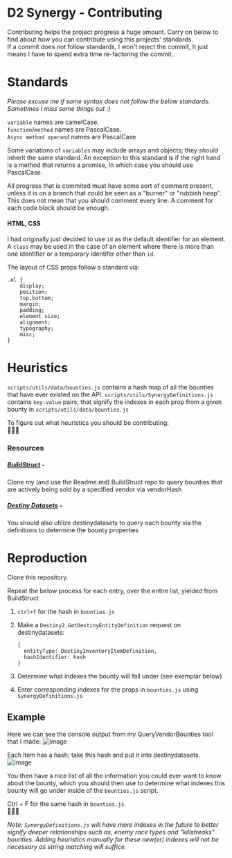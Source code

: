 # D2 Synergy - Contributing

Contributing helps the project progress a huge amount. Carry on below to find about how you can contribute using this projects' standards.<br>
If a commit does not follow standards, I won't reject the commit, It just means I have to spend extra time re-factoring the commit..

# Standards

*Please excuse me if some syntax does not follow the below standards. Sometimes I miss some things out :)*

`variable` names are camelCase.<br>
`function`/`method` names are PascalCase.<br>
`Async method operand` names are PascalCase

Some variations of `variables` may include arrays and objects; they *should* inherit the same standard. An exception to this standard is if the right hand is a method that returns a promise, In which case you should use PascalCase.

All progress that is commited must have some sort of comment present, unless it is on a branch that could be seen as a "burner" or "rubbish heap".
This does not mean that you should comment every line. A comment for each code block should be enough.

#### HTML, CSS

I had originally just decided to use `id` as the default identifier for an element. A `class` may be used in the case of an element where there is more than one identifier or a temporary identifer other than `id`.

The layout of CSS props follow a standard via:

```
.el {
    display;
    position;
    top,bottom;
    margin;
    padding;
    element size;
    alignment;
    typography;
    misc;
}
```

# Heuristics

`scripts/utils/data/bounties.js` contains a hash map of all the bounties that have ever existed on the API.
`scripts/utils/SynergyDefinitions.js` contains `key:value` pairs, that signify the indexes in each prop from a given bounty in `scripts/utils/data/bounties.js`

To figure out what heuristics you should be contributing:
<br>:construction::construction::construction:

### Resources

##### [BuildStruct](https://github.com/brendanprice2003/QueryVendorBounties) -
Clone my (and use the Readme.md) BuildStruct repo to query bounties that are actively being sold by a specified vendor via vendorHash

##### [Destiny Datasets](https://data.destinysets.com/) -
You should also utilize destinydatasets to query each bounty via the definitions to determine the bounty properties

# Reproduction

Clone this repository.

Repeat the below process for each entry, over the entire list, yielded from BuildStruct
1. `ctrl+f` for the hash in `bounties.js`
2. Make a `Destiny2.GetDestinyEntityDefinition` request on destinydatasets:<br>

    ```
    {
      entityType: DestinyInventoryItemDefinition,
      hashIdentifier: hash
    }
    ```
3. Determine what indexes the bounty will fall under (see exemplar below)
4. Enter corresponding indexes for the props in `bounties.js` using `SynergyDefinitions.js`

## Example

Here we can see the console output from my QueryVendorBounties tool that I made:
![image](https://user-images.githubusercontent.com/56489848/185819142-d72e23fa-6d67-4d7d-b664-29be5b0bea17.png)

Each item has a hash; take this hash and put it into destinydatasets.
![image](https://user-images.githubusercontent.com/56489848/185819205-5c5c9c33-beb1-4f3e-9121-2bb9c8d9855a.png)

You then have a nice list of all the information you could ever want to know about the bounty, which you should then use to determine what indexes this bounty will go under inside of the `bounties.js` script.

Ctrl + F for the same hash in `bounties.js`. 
<br>:construction::construction::construction:

*Note: `SynergyDefinitions.js` will have more indexes in the future to better signify deeper relationships such as, enemy race types and "killstreaks" bounties. Adding heuristics manually for these new(er) indexes will not be necessary as string matching will suffice.*
